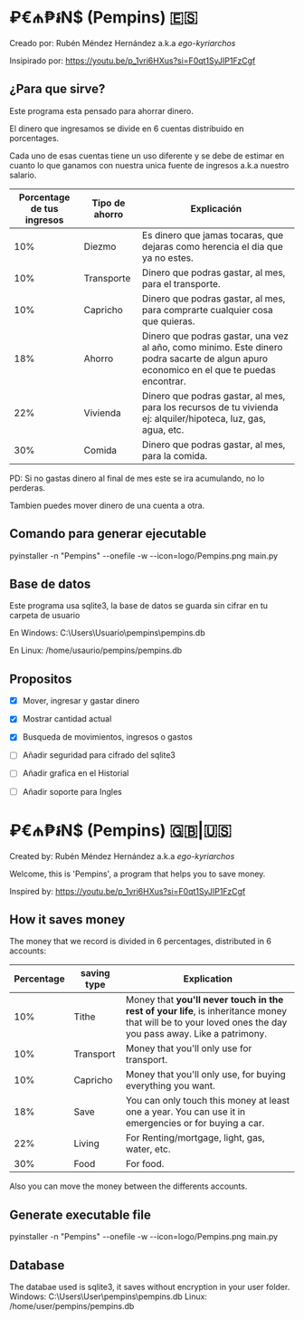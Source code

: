 

# ₽€₼₱៛N$ (Pempins) 🇪🇸

Creado por: Rubén Méndez Hernández a.k.a _ego-kyriarchos_

Insipirado por: https://youtu.be/p_1vri6HXus?si=F0qt1SyJIP1FzCgf

## ¿Para que sirve?
Este programa esta pensado para ahorrar dinero.

El dinero que ingresamos se divide en 6 cuentas distribuido en porcentages.

Cada uno de esas cuentas tiene un uso diferente y se debe de estimar en cuanto lo que ganamos con nuestra unica fuente de ingresos a.k.a nuestro salario.

| Porcentage de tus ingresos | Tipo de ahorro | Explicación |
|---|---|---|
| 10% | Diezmo | Es dinero que jamas tocaras, que dejaras como herencia el dia que ya no estes. |
| 10% | Transporte | Dinero que podras gastar, al mes, para el transporte. |
| 10% | Capricho | Dinero que podras gastar, al mes, para comprarte cualquier cosa que quieras. |
| 18% | Ahorro | Dinero que podras gastar, una vez al año, como minimo. Este dinero podra sacarte de algun apuro economico en el que te puedas encontrar. |
| 22% | Vivienda | Dinero que podras gastar, al mes, para los recursos de tu vivienda ej: alquiler/hipoteca, luz, gas, agua, etc. |
| 30% | Comida | Dinero que podras gastar, al mes, para la comida. |

PD: Si no gastas dinero al final de mes este se ira acumulando, no lo perderas.

Tambien puedes mover dinero de una cuenta a otra.

## Comando para generar ejecutable
pyinstaller -n "Pempins" --onefile -w --icon=logo/Pempins.png main.py

## Base de datos
Este programa usa sqlite3, la base de datos se guarda sin cifrar en tu carpeta de usuario

En Windows: C:\Users\Usuario\pempins\pempins.db

En Linux: /home/usaurio/pempins/pempins.db

## Propositos

- [x] Mover, ingresar y gastar dinero
- [x] Mostrar cantidad actual
- [x] Busqueda de movimientos, ingresos o gastos
- [ ] Añadir seguridad para cifrado del sqlite3
- [ ] Añadir grafica en el Historial
- [ ] Añadir soporte para Ingles


# ₽€₼₱៛N$ (Pempins) 🇬🇧|🇺🇸

Created by: Rubén Méndez Hernández a.k.a _ego-kyriarchos_

Welcome, this is 'Pempins', a program that helps you to save money.

Inspired by: https://youtu.be/p_1vri6HXus?si=F0qt1SyJIP1FzCgf

## How it saves money

The money that we record is divided in 6 percentages, distributed in 6 accounts:

| Percentage | saving type | Explication |
|---|---|---|
| 10% | Tithe | Money that **you'll never touch in the rest of your life**, is inheritance money that  will be to your loved ones the day you pass away. Like a patrimony. |
| 10% | Transport | Money that you'll only use for transport. |
| 10% | Capricho |  Money that you'll only use, for buying everything you want. |
| 18% | Save | You can only touch this money at least one a year. You can use it in emergencies or for buying a car.  |
| 22% | Living | For Renting/mortgage, light, gas, water, etc. |
| 30% | Food | For food. |

Also you can move the money between the differents accounts.

## Generate executable file
pyinstaller -n "Pempins" --onefile -w --icon=logo/Pempins.png main.py

## Database
The databae used is sqlite3, it saves without encryption in your user folder.
Windows: C:\Users\User\pempins\pempins.db
Linux: /home/user/pempins/pempins.db
